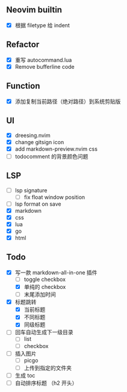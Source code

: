 ## Neovim builtin

- [x] 根据 filetype 给 indent

## Refactor

- [x] 重写 autocommand.lua
- [x] Remove bufferline code

## Function

- [x] 添加复制当前路径（绝对路径）到系统剪贴版

## UI

- [x] dreesing.nvim
- [x] change gitsign icon
- [x] add markdown-preview.nvim css
- [ ] todocomment 的背景颜色问题

## LSP

- [ ] lsp signature
  - [ ] fix float window position
- [ ] lsp format on save
- [x] markdown
- [x] css
- [x] lua
- [x] go
- [x] html

## Todo

- [x] 写一款 markdown-all-in-one 插件
  - [ ] toggle checkbox
  - [x] 单纯的 checkbox
  - [ ] 末尾添加时间
- [x] 标题跳转
  - [x] 当前标题
  - [x] 不同标题
  - [x] 同级标题
- [ ] 回车自动生成下一级目录
  - [ ] list
  - [ ] checkbox
- [ ] 插入图片
  - [ ] picgo
  - [ ] 上传到指定的文件夹
- [ ] 生成 toc
- [ ] 自动排序标题 （h2 开头）
